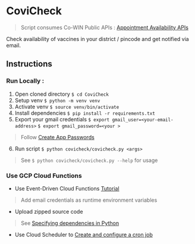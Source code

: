# CoviCheck

> Script consumes Co-WIN Public APIs : [Appointment Availability APIs
](https://apisetu.gov.in/public/marketplace/api/cowin)

Check availability of vaccines in your district / pincode and get notified via email.
## **Instructions**

### Run Locally :
1. Open cloned directory
`$ cd CoviCheck`
2. Setup venv
`$ python -m venv venv`
3. Activate venv
`$ source venv/bin/activate`
4. Install dependencies
`$ pip install -r requirements.txt`
5. Export your gmail credentials
`$ export gmail_user=<your-email-address>`
`$ export gmail_password=<your >`
> Follow [Create App Passwords](https://support.google.com/accounts/answer/185833?hl=en)
6. Run script
`$ python covicheck/covicheck.py <args>`
> See `$ python covicheck/covicheck.py --help` for usage

### Use GCP Cloud Functions
- Use Event-Driven Cloud Functions
[Tutorial](https://cloud.google.com/functions/docs/tutorials/pubsub#functions-prepare-environment-python)
> Add email credentials as runtime environment variables
- Upload zipped source code
> See [Specifying dependencies in Python](https://cloud.google.com/functions/docs/writing/specifying-dependencies-python)  
- Use Cloud Scheduler to [Create and configure a cron job](https://cloud.google.com/scheduler/docs/creating#console_1)
